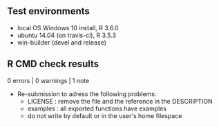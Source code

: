 ## Test environments
* local OS Windows 10 install, R 3.6.0
* ubuntu 14.04 (on travis-ci), R 3.5.3
* win-builder (devel and release)

## R CMD check results

0 errors | 0 warnings | 1 note

* Re-submission to adress the following problems:
  - LICENSE : remove the file and the reference in the DESCRIPTION
  - examples : all exported functions have examples
  - do not write by default or in the user's home filespace 

